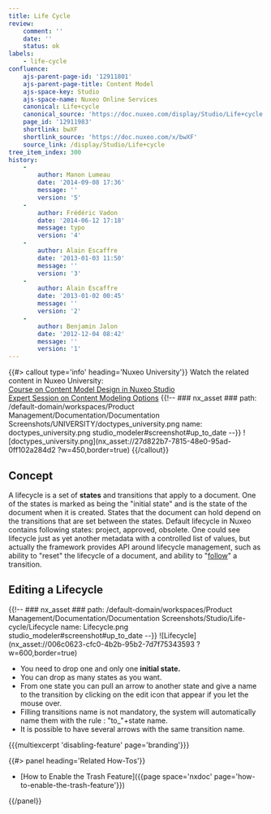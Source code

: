 ```yaml
---
title: Life Cycle
review:
    comment: ''
    date: ''
    status: ok
labels:
    - life-cycle
confluence:
    ajs-parent-page-id: '12911801'
    ajs-parent-page-title: Content Model
    ajs-space-key: Studio
    ajs-space-name: Nuxeo Online Services
    canonical: Life+cycle
    canonical_source: 'https://doc.nuxeo.com/display/Studio/Life+cycle'
    page_id: '12911983'
    shortlink: bwXF
    shortlink_source: 'https://doc.nuxeo.com/x/bwXF'
    source_link: /display/Studio/Life+cycle
tree_item_index: 300
history:
    -
        author: Manon Lumeau
        date: '2014-09-08 17:36'
        message: ''
        version: '5'
    -
        author: Frédéric Vadon
        date: '2014-06-12 17:18'
        message: typo
        version: '4'
    -
        author: Alain Escaffre
        date: '2013-01-03 11:50'
        message: ''
        version: '3'
    -
        author: Alain Escaffre
        date: '2013-01-02 00:45'
        message: ''
        version: '2'
    -
        author: Benjamin Jalon
        date: '2012-12-04 08:42'
        message: ''
        version: '1'
---
```


{{#> callout type='info' heading='Nuxeo University'}}
Watch the related content in Nuxeo University:</br>
[Course on Content Model Design in Nuxeo Studio](https://university.nuxeo.com/learn/course/external/view/elearning/12/ContentModelDesigninNuxeoStudio)</br>
[Expert Session on Content Modeling Options](https://university.nuxeo.com/learn/course/external/view/elearning/203/ExpertSession-ContentModelingOptions)
{{!--     ### nx_asset ###
    path: /default-domain/workspaces/Product Management/Documentation/Documentation Screenshots/UNIVERSITY/doctypes_university.png
    name: doctypes_university.png
    studio_modeler#screenshot#up_to_date
--}}
![doctypes_university.png](nx_asset://27d822b7-7815-48e0-95ad-0ff102a284d2 ?w=450,border=true)
{{/callout}}

## Concept

A lifecycle is a set of **states** and transitions that apply to a document. One of the states is marked as being the "initial state" and is the state of the document when it is created. States that the document can hold depend on the transitions that are set between the states. Default lifecycle in Nuxeo contains following states: project, approved, obsolete. One could see lifecycle just as yet another metadata with a controlled list of values, but actually the framework provides API around lifecycle management, such as ability to "reset" the lifecycle of a document, and ability to "[follow](http://explorer.nuxeo.org/nuxeo/site/distribution/current/viewOperation/Document.SetLifeCycle)" a transition.

## Editing a Lifecycle

{{!--     ### nx_asset ###
    path: /default-domain/workspaces/Product Management/Documentation/Documentation Screenshots/Studio/Life-cycle/Lifecycle
    name: Lifecycle.png
    studio_modeler#screenshot#up_to_date
--}}
![Lifecycle](nx_asset://006c0623-cfc0-4b2b-95b2-7d7f75343593 ?w=600,border=true)

* You need to drop one and only one **initial state.**
* You can drop as many states as you want.
* From one state you can pull an arrow to another state and give a name to the transition by clicking on the edit icon that appear if you let the mouse over.
* Filling transitions name is not mandatory, the system will automatically name them with the rule : "to_"+state name.
* It is possible to have several arrows with the same transition name.

{{{multiexcerpt 'disabling-feature' page='branding'}}}

<div class="row" data-equalizer data-equalize-on="medium">
<div class="column medium-6">
{{#> panel heading='Related How-Tos'}}

- [How to Enable the Trash Feature]({{page space='nxdoc' page='how-to-enable-the-trash-feature'}})

{{/panel}}</div></div>
